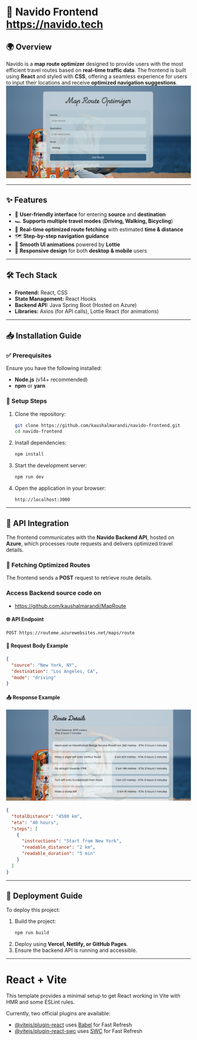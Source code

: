 
# 🚀 Navido Frontend        https://navido.tech

## 🌍 Overview
Navido is a **map route optimizer** designed to provide users with the most efficient travel routes based on **real-time traffic data**. The frontend is built using **React** and styled with **CSS**, offering a seamless experience for users to input their locations and receive **optimized navigation suggestions**.
![UI](welcomeui.png)

---

## ✨ Features
- 🌟 **User-friendly interface** for entering **source** and **destination**
- 🏎️ **Supports multiple travel modes** (**Driving, Walking, Bicycling**)
- 📍 **Real-time optimized route fetching** with estimated **time & distance**
- 🗺️ **Step-by-step navigation guidance**
- 🎨 **Smooth UI animations** powered by **Lottie**
- 📱 **Responsive design** for both **desktop & mobile** users

---

## 🛠️ Tech Stack
- **Frontend:** React, CSS
- **State Management:** React Hooks
- **Backend API:** Java Spring Boot (Hosted on Azure)
- **Libraries:** Axios (for API calls), Lottie React (for animations)

---

## 📥 Installation Guide

### ✅ Prerequisites
Ensure you have the following installed:
- **Node.js** (v14+ recommended)
- **npm** or **yarn**

### 🔧 Setup Steps
1. Clone the repository:
   ```bash
   git clone https://github.com/kaushalmarandi/navido-frontend.git
   cd navido-frontend
   ```
2. Install dependencies:
   ```bash
   npm install
   ```
3. Start the development server:
   ```bash
   npm run dev
   ```
4. Open the application in your browser:
   ```
   http://localhost:3000
   ```

---

## 🔗 API Integration
The frontend communicates with the **Navido Backend API**, hosted on **Azure**, which processes route requests and delivers optimized travel details.

### 📡 Fetching Optimized Routes
The frontend sends a **POST** request to retrieve route details.

### Access Backend source code on
- https://github.com/kaushalmarandi/MapRoute


#### 🌐 API Endpoint
```http
POST https://routeme.azurewebsites.net/maps/route
```

#### 📩 Request Body Example
```json
{
  "source": "New York, NY",
  "destination": "Los Angeles, CA",
  "mode": "driving"
}
```

#### 📤 Response Example

![response](responseui.png)

```json
{
  "totalDistance": "4500 km",
  "eta": "40 hours",
  "steps": [
    {
      "instructions": "Start from New York",
      "readable_distance": "2 km",
      "readable_duration": "5 min"
    }
  ]
}
```

---

## 🚀 Deployment Guide
To deploy this project:
1. Build the project:
   ```bash
   npm run build
   ```
2. Deploy using **Vercel, Netlify, or GitHub Pages**.
3. Ensure the backend API is running and accessible.

---


# React + Vite

This template provides a minimal setup to get React working in Vite with HMR and some ESLint rules.

Currently, two official plugins are available:

- [@vitejs/plugin-react](https://github.com/vitejs/vite-plugin-react/blob/main/packages/plugin-react/README.md) uses [Babel](https://babeljs.io/) for Fast Refresh
- [@vitejs/plugin-react-swc](https://github.com/vitejs/vite-plugin-react-swc) uses [SWC](https://swc.rs/) for Fast Refresh


